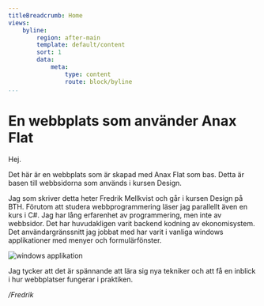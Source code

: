 ```yaml
---
titleBreadcrumb: Home
views:
    byline:
        region: after-main
        template: default/content
        sort: 1
        data:
            meta:
                type: content
                route: block/byline
...
```

En webbplats som använder Anax Flat
===================================

Hej.

Det här är en webbplats som är skapad med Anax Flat som bas. Detta är basen till webbsidorna som används i kursen Design.

Jag som skriver detta heter Fredrik Mellkvist och går i kursen Design på BTH. Förutom att studera webbprogrammering läser jag parallellt även en kurs i C#.
Jag har lång erfarenhet av programmering, men inte av webbsidor. Det har huvudakligen varit backend kodning av ekonomisystem. Det användargränssnitt jag jobbat med har varit i
vanliga windows applikationer med menyer och formulärfönster.

![windows applikation](img/controller50.gif)

Jag tycker att det är spännande att lära sig nya tekniker och att få en inblick i hur webbplatser fungerar i praktiken.

*/Fredrik*
